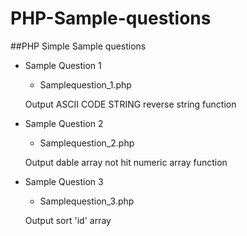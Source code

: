 PHP-Sample-questions
====================

##PHP Simple Sample questions

* Sample Question 1
	* Samplequestion_1.php 
	
    Output ASCII CODE STRING reverse string function
	
* Sample Question 2
	* Samplequestion_2.php
	
    Output dable array not hit numeric array function
	
* Sample Question 3
	* Samplequestion_3.php
	
    Output sort 'id' array